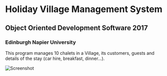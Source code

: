 # Holiday Village Management System

## Object Oriented Development Software 2017

### Edinburgh Napier University

This program manages 10 chalets in a Village, its customers, guests and details of the stay (car hire, breakfast, dinner...). 

![Screenshot](docs/screenshot.png)
